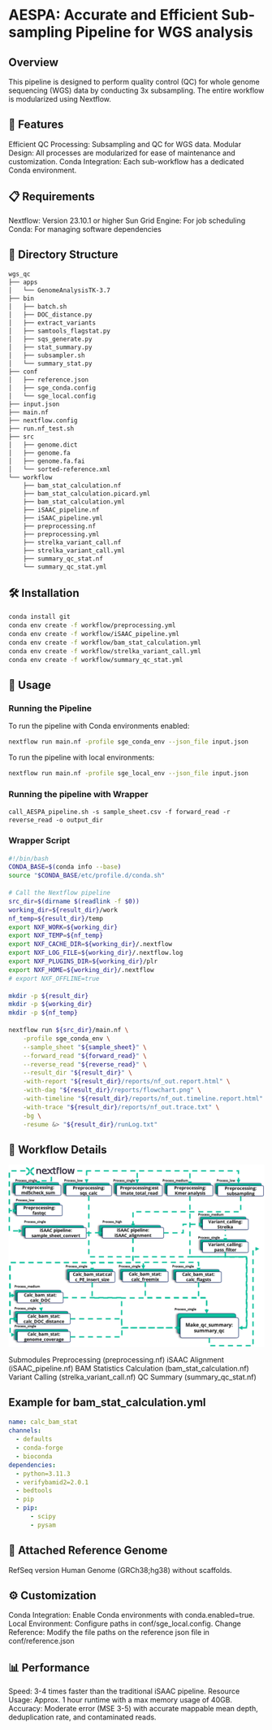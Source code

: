 # AESPA: Accurate and Efficient Sub-sampling Pipeline for WGS analysis

## Overview
This pipeline is designed to perform quality control (QC) for whole genome sequencing (WGS) data by conducting 3x subsampling. 
The entire workflow is modularized using Nextflow.

## 🌟 Features
Efficient QC Processing: Subsampling and QC for WGS data.
Modular Design: All processes are modularized for ease of maintenance and customization.
Conda Integration: Each sub-workflow has a dedicated Conda environment.

## 📋 Requirements
Nextflow: Version 23.10.1 or higher
Sun Grid Engine: For job scheduling
Conda: For managing software dependencies

## 📂 Directory Structure

```arduino
wgs_qc
├── apps
│   └── GenomeAnalysisTK-3.7
├── bin
│   ├── batch.sh
│   ├── DOC_distance.py
│   ├── extract_variants
│   ├── samtools_flagstat.py
│   ├── sqs_generate.py
│   ├── stat_summary.py
│   ├── subsampler.sh
│   └── summary_stat.py
├── conf
│   ├── reference.json
│   ├── sge_conda.config
│   └── sge_local.config
├── input.json
├── main.nf
├── nextflow.config
├── run.nf_test.sh
├── src
│   ├── genome.dict
│   ├── genome.fa
│   ├── genome.fa.fai
│   └── sorted-reference.xml
└── workflow
    ├── bam_stat_calculation.nf
    ├── bam_stat_calculation.picard.yml
    ├── bam_stat_calculation.yml
    ├── iSAAC_pipeline.nf
    ├── iSAAC_pipeline.yml
    ├── preprocessing.nf
    ├── preprocessing.yml
    ├── strelka_variant_call.nf
    ├── strelka_variant_call.yml
    ├── summary_qc_stat.nf
    └── summary_qc_stat.yml
```

## 🛠 Installation

```sh
conda install git
conda env create -f workflow/preprocessing.yml
conda env create -f workflow/iSAAC_pipeline.yml
conda env create -f workflow/bam_stat_calculation.yml
conda env create -f workflow/strelka_variant_call.yml
conda env create -f workflow/summary_qc_stat.yml
```

## 🚀 Usage
### Running the Pipeline
To run the pipeline with Conda environments enabled:
```sh
nextflow run main.nf -profile sge_conda_env --json_file input.json
```

To run the pipeline with local environments:
```sh
nextflow run main.nf -profile sge_local_env --json_file input.json
```
### Running the pipeline with Wrapper
```
call_AESPA_pipeline.sh -s sample_sheet.csv -f forward_read -r reverse_read -o output_dir
```

### Wrapper Script

```sh
#!/bin/bash
CONDA_BASE=$(conda info --base)
source "$CONDA_BASE/etc/profile.d/conda.sh"

# Call the Nextflow pipeline
src_dir=$(dirname $(readlink -f $0))
working_dir=${result_dir}/work
nf_temp=${result_dir}/temp
export NXF_WORK=${working_dir}
export NXF_TEMP=${nf_temp}
export NXF_CACHE_DIR=${working_dir}/.nextflow
export NXF_LOG_FILE=${working_dir}/.nextflow.log
export NXF_PLUGINS_DIR=${working_dir}/plr
export NXF_HOME=${working_dir}/.nextflow
# export NXF_OFFLINE=true

mkdir -p ${result_dir}
mkdir -p ${working_dir}
mkdir -p ${nf_temp}

nextflow run ${src_dir}/main.nf \
    -profile sge_conda_env \
    --sample_sheet "${sample_sheet}" \
    --forward_read "${forward_read}" \
    --reverse_read "${reverse_read}" \
    --result_dir "${result_dir}" \
    -with-report "${result_dir}/reports/nf_out.report.html" \
    -with-dag "${result_dir}/reports/flowchart.png" \
    -with-timeline "${result_dir}/reports/nf_out.timeline.report.html" \
    -with-trace "${result_dir}/reports/nf_out.trace.txt" \
    -bg \
    -resume &> "${result_dir}/runLog.txt"

```

## 🧬 Workflow Details
![Pipeline Workflow](Figure/flow_chart.png)

Submodules
Preprocessing (preprocessing.nf)
iSAAC Alignment (iSAAC_pipeline.nf)
BAM Statistics Calculation (bam_stat_calculation.nf)
Variant Calling (strelka_variant_call.nf)
QC Summary (summary_qc_stat.nf)

## Example for bam_stat_calculation.yml
```yaml
name: calc_bam_stat
channels:
  - defaults
  - conda-forge
  - bioconda
dependencies:
  - python=3.11.3
  - verifybamid2=2.0.1
  - bedtools
  - pip
  - pip:
      - scipy
      - pysam
```

## 📄 Attached Reference Genome
RefSeq version Human Genome (GRCh38;hg38) without scaffolds.

## ⚙️ Customization
Conda Integration: Enable Conda environments with conda.enabled=true.
Local Environment: Configure paths in conf/sge_local.config.
Change Reference: Modify the file paths on the reference json file in conf/reference.json

## 📊 Performance
Speed: 3-4 times faster than the traditional iSAAC pipeline.
Resource Usage: Approx. 1 hour runtime with a max memory usage of 40GB.
Accuracy: Moderate error (MSE 3-5) with accurate mappable mean depth, deduplication rate, and contaminated reads.
